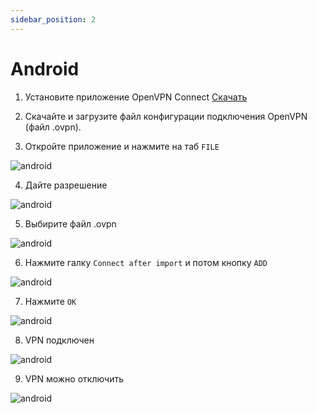 ```yaml
---
sidebar_position: 2
---
```


# Android

1. Установите приложение OpenVPN Connect [Скачать](https://play.google.com/store/apps/details?id=net.openvpn.openvpn)

2. Скачайте и загрузите файл конфигурации подключения OpenVPN (файл .ovpn).

3. Откройте приложение и нажмите на таб ```FILE```

![android](../../static/img/openvpn/mobile/android/1.jpg)

4. Дайте разрешение

![android](../../static/img/openvpn/mobile/android/2.jpg)

5. Выбирите файл .ovpn

![android](../../static/img/openvpn/mobile/android/3.jpg)

6. Нажмите галку ```Connect after import``` и потом кнопку ```ADD```

![android](../../static/img/openvpn/mobile/android/4.jpg)

7. Нажмите ```OK```

![android](../../static/img/openvpn/mobile/android/5.jpg)

8. VPN подключен

![android](../../static/img/openvpn/mobile/android/6.jpg)

9. VPN можно отключить

![android](../../static/img/openvpn/mobile/android/7.jpg)
